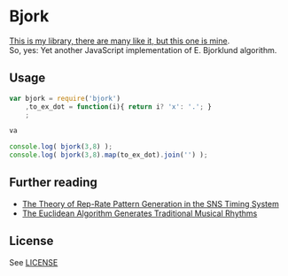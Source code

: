 # Bjork

[This is my library, there are many like it, but this one is mine](https://www.youtube.com/watch?v=YoU2hlDJmFE).  
So, yes: Yet another JavaScript implementation of E. Bjorklund algorithm.  

## Usage

```js
var bjork = require('bjork')
    ,to_ex_dot = function(i){ return i? 'x': '.'; }
    ;

va

console.log( bjork(3,8) );
console.log( bjork(3,8).map(to_ex_dot).join('') );
```

## Further reading

* [The Theory of Rep-Rate Pattern Generation in the SNS Timing System](https://ics-web.sns.ornl.gov/timing/Rep-Rate%20Tech%20Note.pdf)
* [The Euclidean Algorithm Generates Traditional Musical Rhythms](http://cgm.cs.mcgill.ca/~godfried/publications/banff.pdf)

## License

See [LICENSE](LICENSE)
